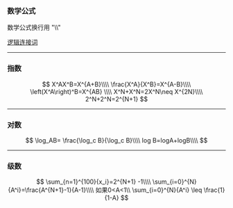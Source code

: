 ### 数学公式 

[数学公式]: https://blog.csdn.net/Lian_Ge_Blog/article/details/125319801
[数学公式2]:https://blog.csdn.net/qq_43627106/article/details/123648485?spm=1001.2101.3001.6661.1&utm_medium=distribute.pc_relevant_t0.none-task-blog-2%7Edefault%7ECTRLIST%7ERate-1-123648485-blog-125319801.pc_relevant_multi_platform_featuressortv2dupreplace&depth_1-utm_source=distribute.pc_relevant_t0.none-task-blog-2%7Edefault%7ECTRLIST%7ERate-1-123648485-blog-125319801.pc_relevant_multi_platform_featuressortv2dupreplace&utm_relevant_index=

数学公式换行用 "\\\\"

[逻辑连接词](https://blog.csdn.net/mziing/article/details/117902627)

----
### 	指数

$$
X^AX^B=X^{A+B}\\\\
\frac{X^A}{X^B}=X^{A-B}\\\\
\left(X^A\right)^B=X^{AB} \\\\
X^N+X^N=2X^N\neq X^{2N}\\\\
2^N+2^N=2^{N+1}
$$

---

### 对数
$$
\log_AB= \frac{\log_c B}{\log_c B}\\\\
log B=logA+logB\\\\
$$

----

### 级数

$$
\sum_{n=1}^{100}{x_i}=2^{N+1} -1\\\\
\sum_{i=0}^{N}{A^i}=\frac{A^{N+1}-1}{A-1}\\\\
如果0<A<1\\
\sum_{i=0}^{N}{A^i} \leq \frac{1}{1-A}
$$

